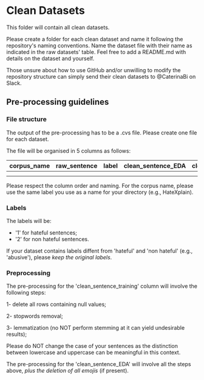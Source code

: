 # Clean Datasets

This folder will contain all clean datasets. 

Please create a folder for each clean dataset and name it following the repository's naming conventions. Name the dataset file with their name as indicated in the raw datasets' table. Feel free to add a README.md with details on the dataset and yourself. 

Those unsure about how to use GitHub and/or unwilling to modify the repository structure can simply send their clean datasets to @CaterinaBi on Slack.

## Pre-processing guidelines

### File structure

The output of the pre-processing has to be a .cvs file. Please create one file for each dataset.

The file will be organised in 5 columns as follows:

 | corpus_name | raw_sentence | label | clean_sentence_EDA | clean_sentence_training |
  |-|-|-|-|-|
 | | | | | |
 | | | | | |
  
 Please respect the column order and naming. For the corpus name, please use the same label you use as a name for your directory (e.g., HateXplain).
 
 ### Labels
 
 The labels will be:
 - '1' for hateful sentences;
 - '2' for non hateful sentences.

If your dataset contains labels diffent from 'hateful' and 'non hateful' (e.g., 'abusive'), please *keep the original labels*.

### Preprocessing

The pre-processing for the 'clean_sentence_training' column will involve the following steps:

1- delete all rows containing null values;

2- stopwords removal;

3- lemmatization (no NOT perform stemming at it can yield undesirable results);

Please do NOT change the case of your sentences as the distinction between lowercase and uppercase can be meaningful in this context.

The pre-processing for the 'clean_sentence_EDA' will involve all the steps above, *plus the deletion of all emojis* (if present).

